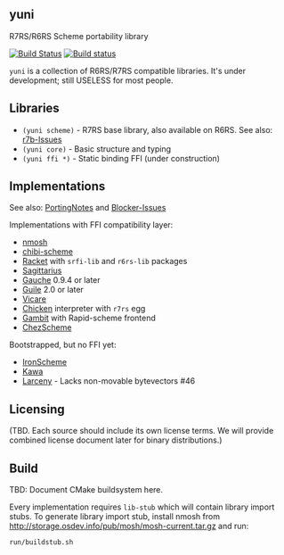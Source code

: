 yuni
----

R7RS/R6RS Scheme portability library

[![Build Status](https://travis-ci.org/okuoku/yuni.svg?branch=master)](https://travis-ci.org/okuoku/yuni)
[![Build status](https://ci.appveyor.com/api/projects/status/0mtb3ldlwk2qwvck/branch/master?svg=true)](https://ci.appveyor.com/project/okuoku/yuni/branch/master)

`yuni` is a collection of R6RS/R7RS compatible libraries. It's under development; still USELESS for most people.

## Libraries

 * `(yuni scheme)` - R7RS base library, also available on R6RS. See also: [r7b-Issues][]
 * `(yuni core)` - Basic structure and typing
 * `(yuni ffi *)` - Static binding FFI (under construction)

## Implementations

See also: [PortingNotes][] and [Blocker-Issues][]

Implementations with FFI compatibility layer:

 * [nmosh](https://github.com/okuoku/mosh)
 * [chibi-scheme](http://synthcode.com/wiki/chibi-scheme)
 * [Racket](https://racket-lang.org/) with `srfi-lib` and `r6rs-lib` packages
 * [Sagittarius](https://bitbucket.org/ktakashi/sagittarius-scheme/wiki/Home)
 * [Gauche](http://practical-scheme.net/gauche/) 0.9.4 or later
 * [Guile](http://www.gnu.org/software/guile/) 2.0 or later
 * [Vicare](http://marcomaggi.github.io/vicare.html)
 * [Chicken](http://www.call-cc.org/) interpreter with `r7rs` egg
 * [Gambit](http://gambitscheme.org/) with Rapid-scheme frontend
 * [ChezScheme](https://github.com/cisco/ChezScheme)

Bootstrapped, but no FFI yet:

 * [IronScheme](http://ironscheme.codeplex.com/)
 * [Kawa](http://www.gnu.org/software/kawa/)
 * [Larceny](http://larcenists.org/) - Lacks non-movable bytevectors #46

## Licensing

(TBD. Each source should include its own license terms. We will provide combined license document later for binary distributions.)

Build
-----

TBD: Document CMake buildsystem here.

Every implementation requires `lib-stub` which will contain library import stubs.
To generate library import stub, install nmosh from http://storage.osdev.info/pub/mosh/mosh-current.tar.gz and run:

 `run/buildstub.sh`

[Blocker-Issues]: https://github.com/okuoku/yuni/issues?q=is%3Aissue+is%3Aopen+label%3AExtern-Blocker
[r7b-Issues]: https://github.com/okuoku/yuni/issues?q=is%3Aissue+is%3Aopen+label%3ALib-R7RSBridge
[PortingNotes]: https://github.com/okuoku/yuni/blob/master/doc/PortingNotes.markdown
